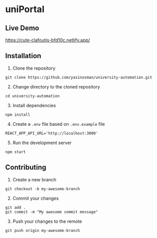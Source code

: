 # uniPortal

## Live Demo

https://cute-clafoutis-bfd10c.netlify.app/

## Installation

1. Clone the repository

```
git clone https://github.com/yasinosman/university-automation.git
```

2. Change directory to the cloned repository

```
cd university-automation
```

3. Install dependencies

```
npm install
```

4. Create a `.env` file based on `.env.example` file

```
REACT_APP_API_URL='http://localhost:3000'
```

5. Run the development server

```
npm start
```

## Contributing

1. Create a new branch

```
git checkout -b my-awesome-branch
```

2. Commit your changes

```
git add .
git commit -m "My awesome commit message"
```

3. Push your changes to the remote

```
git push origin my-awesome-branch
```
